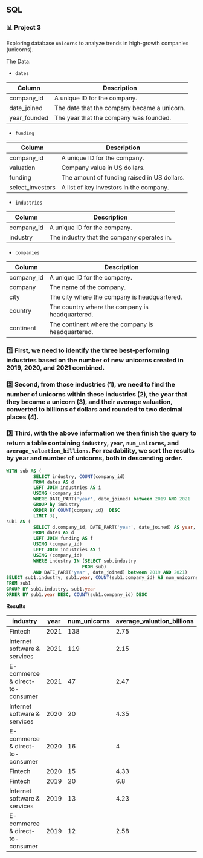 ## SQL
### :bar_chart: Project 3

Exploring database `unicorns` to analyze trends in high-growth companies (unicorns).

The Data:

- `dates`

|Column    |Description                         |
|----------|------------------------------------|
|company_id|A unique ID for the company.        |
|date_joined|The date that the company became a unicorn.|
|year_founded|The year that the company was founded.|


- `funding`

|Column    |Description                         |
|----------|------------------------------------|
|company_id|A unique ID for the company.        |
|valuation |Company value in US dollars.        |
|funding   |The amount of funding raised in US dollars.|
|select_investors|A list of key investors in the company.|


- `industries`

|Column    |Description                         |
|----------|------------------------------------|
|company_id|A unique ID for the company.        |
|industry  |The industry that the company operates in.|

- `companies`

|Column    |Description                         |
|----------|------------------------------------|
|company_id|A unique ID for the company.        |
|company   |The name of the company.            |
|city      |The city where the company is headquartered.|
|country   |The country where the company is headquartered.|
|continent |The continent where the company is headquartered.|


### :one: First, we need to identify the three best-performing industries based on the number of new unicorns created in 2019, 2020, and 2021 combined.

### :two: Second, from those industries (1), we need to find the number of unicorns within these industries (2), the year that they became a unicorn (3), and their average valuation, converted to billions of dollars and rounded to two decimal places (4).

### :three: Third, with the above information we then finish the query to return a table containing `industry`, `year`, `num_unicorns`, and `average_valuation_billions`. For readability, we sort the results by year and number of unicorns, both in descending order.

````sql
WITH sub AS (
          SELECT industry, COUNT(company_id) 
          FROM dates AS d
          LEFT JOIN industries AS i
          USING (company_id)
          WHERE DATE_PART('year', date_joined) between 2019 AND 2021
          GROUP by industry
          ORDER BY COUNT(company_id)  DESC
          LIMIT 3),
sub1 AS (
          SELECT d.company_id, DATE_PART('year', date_joined) AS year, valuation, industry
          FROM dates AS d
          LEFT JOIN funding AS f
          USING (company_id)
          LEFT JOIN industries AS i
          USING (company_id)
          WHERE industry IN (SELECT sub.industry
                            FROM sub)
          AND DATE_PART('year', date_joined) between 2019 AND 2021)
SELECT sub1.industry, sub1.year, COUNT(sub1.company_id) AS num_unicorns, ROUND(AVG(sub1.valuation)/1000000000,2) AS average_valuation_billions
FROM sub1
GROUP BY sub1.industry, sub1.year
ORDER BY sub1.year DESC, COUNT(sub1.company_id) DESC
````
**Results**

|industry  |year                                |num_unicorns|average_valuation_billions|
|----------|------------------------------------|------------|--------------------------|
|Fintech   |2021                                |138         |2.75                      |
|Internet software & services|2021                                |119         |2.15                      |
|E-commerce & direct-to-consumer|2021                                |47          |2.47                      |
|Internet software & services|2020                                |20          |4.35                      |
|E-commerce & direct-to-consumer|2020                                |16          |4                         |
|Fintech   |2020                                |15          |4.33                      |
|Fintech   |2019                                |20          |6.8                       |
|Internet software & services|2019                                |13          |4.23                      |
|E-commerce & direct-to-consumer|2019                                |12          |2.58                      |
